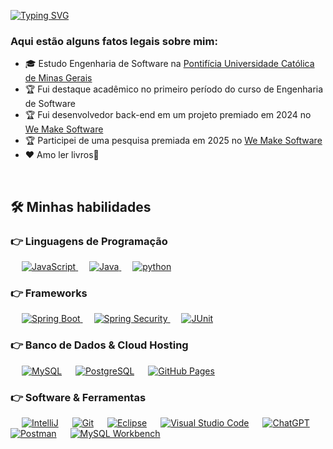 [![Typing SVG](https://readme-typing-svg.herokuapp.com?font=Architects+Daughter&color=7AF79A&size=30&lines=Olá,+eu+sou+lucas)](https://git.io/typing-svg)

<h3> Aqui estão alguns fatos legais sobre mim: </h3>

- 🎓 Estudo Engenharia de Software na [Pontifícia Universidade Católica de Minas Gerais](https://www.pucminas.br/)
- 🏆 Fui destaque acadêmico no primeiro período do curso de Engenharia de Software
- 🏆 Fui desenvolvedor back-end em um projeto premiado em 2024 no [We Make Software](https://www.even3.com.br/lourdes-2-semestre/)
- 🏆 Participei de uma pesquisa premiada em 2025 no [We Make Software](https://www.even3.com.br/we-make-software-lourdes-2-semestre-2025-621985/)
- ♥️ Amo ler livros📖

<br>

## 🛠️ Minhas habilidades

### 👉 Linguagens de Programação

&emsp;
<a href="https://www.javascript.com/">
    <img alt="JavaScript" src="https://img.shields.io/badge/JavaScript-FFD43B?style=for-the-badge&logo=javascript&logoColor=darkgreen"/>
</a>
&emsp;
<a href="https://www.java.com/en/">
    <img alt="Java" src="https://img.shields.io/badge/Java-ED8B00?style=for-the-badge&logo=java&logoColor=black"/>
</a>
&emsp;
<a href="https://www.python.com/en/">
    <img alt="python" src="https://img.shields.io/badge/Python-2B5B84?style=for-the-badge&logo=python&logoColor=white"/>
</a>

### 👉 Frameworks
<p align="left"> 
&emsp;
  <a href="https://spring.io/projects/spring-boot" target="_blank"> 
     <img alt="Spring Boot" src="https://img.shields.io/badge/Spring_Boot-228B22?style=for-the-badge&logo=spring-boot&logoColor=white">
   </a>
  &emsp; 
  <a href="https://spring.io/projects/spring-security" target="_blank"> 
   <img alt="Spring Security" src="https://img.shields.io/badge/Spring_Security-228B22?style=for-the-badge&logo=spring-security&logoColor=white">
  </a>
    &emsp; 
  <a href="https://junit.org/junit5/" target="_blank"> 
   <img alt="JUnit" src="https://img.shields.io/badge/JUnit-FF0000?style=for-the-badge&logo=junit&logoColor=white">
  </a> 
</p>

### 👉 Banco de Dados & Cloud Hosting
<p align="left">
  &emsp;
    <a href="https://www.mysql.com/"><img alt="MySQL" src="https://img.shields.io/badge/MySQL-0074a3?style=for-the-badge&logo=mysql&logoColor=white"></a>
  &emsp;
    <a href="https://www.postgresql.org/"><img alt="PostgreSQL" src ="https://img.shields.io/badge/PostgreSQL-07405E?style=for-the-badge&logo=postgresqle&logoColor=white"/></a>
  &emsp;
    <a href="https://www.github.com"><img alt="GitHub Pages" src="https://img.shields.io/badge/GitHub-100000?style=for-the-badge&logo=github&logoColor=white"></a>
 </p>

 ### 👉 Software & Ferramentas
 
<p>
  &emsp;
    <a href="#"><img alt="IntelliJ" src="https://img.shields.io/badge/IntelliJ-000000?style=for-the-badge&logo=intellij&logoColor=white"></a>
  &emsp;
    <a href="#"><img alt="Git" src="https://img.shields.io/badge/Git-F05032?style=for-the-badge&logo=git&logoColor=white"></a>
  &emsp;
    <a href="#"><img alt="Eclipse" src="https://img.shields.io/badge/Eclipse-1f104f?style=for-the-badge&logo=eclipse&logoColor=white"></a>
  &emsp;
    <a href="#"><img alt="Visual Studio Code" src="https://img.shields.io/badge/Visual_Studio_Code-0078D4?style=for-the-badge&logo=visual%20studio%20code&logoColor=white"></a>
  &emsp;
    <a href="#"><img alt="ChatGPT" src="https://img.shields.io/badge/ChatGPT-2CA5E0?style=for-the-badge&logo=chatgpt&logoColor=white"></a>
  &emsp;
    <a href="#"><img alt="Postman" src="https://img.shields.io/badge/Postman-FF6C37?style=for-the-badge&logo=Postman&logoColor=white"></a>
  &emsp;
    <a href="#"><img alt="MySQL Workbench" src="https://img.shields.io/badge/MySQL_WorkBench-0074a3?style=for-the-badge&logo=mysql-workbench&logoColor=white"></a>
</p>


<br/>


